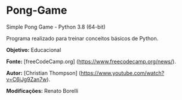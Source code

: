 # Pong-Game

Simple Pong Game - Python 3.8 (64-bit)

Programa realizado para treinar conceitos básicos de Python.

**Objetivo:** Educacional

**Fonte:** [freeCodeCamp.org] (https://www.freecodecamp.org/news/).

**Autor:** [Christian Thompson] (https://www.youtube.com/watch?v=C6jJg9Zan7w).

**Modificações:** Renato Borelli
